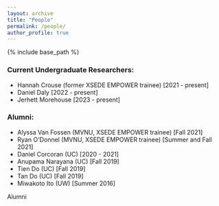 ```yaml
---
layout: archive
title: "People"
permalink: /people/
author_profile: true
---
```


{% include base_path %}

### Current Undergraduate Researchers:

- Hannah Crouse (former XSEDE EMPOWER trainee) [2021 - present]
- Daniel Daly [2022 - present]
- Jerhett Morehouse [2023 - present]

### Alumni:

- Alyssa Van Fossen (MVNU, XSEDE EMPOWER trainee) [Fall 2021]
- Ryan O'Donnel (MVNU, XSEDE EMPOWER trainee) [Summer and Fall 2021]
- Daniel Corcoran (UC) [2020 - 2021]
- Anupama Narayana (UC) [Fall 2019]
- Tien Do (UC) [Fall 2019]
- Tan Do (UC) [Fall 2019]
- Miwakoto Ito (UW) [Summer 2016]


Alumni
